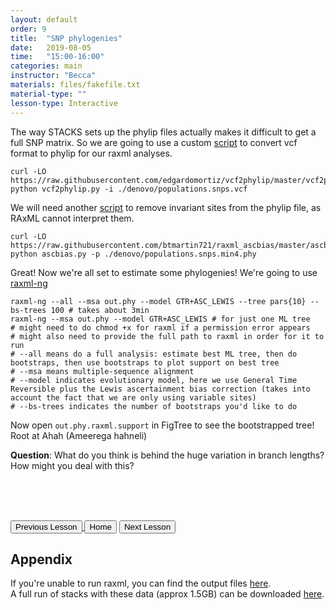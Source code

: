 ```yaml
---
layout: default
order: 9
title:  "SNP phylogenies"
date:   2019-08-05
time:   "15:00-16:00"
categories: main
instructor: "Becca"
materials: files/fakefile.txt
material-type: ""
lesson-type: Interactive
---
```


The way STACKS sets up the phylip files actually makes it difficult to get a full SNP matrix. 
So we are going to use a custom [script](https://github.com/edgardomortiz/vcf2phylip) to convert vcf format to phylip for our raxml analyses.
	
	curl -LO https://raw.githubusercontent.com/edgardomortiz/vcf2phylip/master/vcf2phylip.py
	python vcf2phylip.py -i ./denovo/populations.snps.vcf


We will need another [script](https://github.com/btmartin721/raxml_ascbias) to remove invariant sites from the phylip file, as RAxML cannot interpret them.

	curl -LO https://raw.githubusercontent.com/btmartin721/raxml_ascbias/master/ascbias.py
	python ascbias.py -p ./denovo/populations.snps.min4.phy

Great! Now we're all set to estimate some phylogenies! We're going to use [raxml-ng](https://github.com/amkozlov/raxml-ng/wiki)

	raxml-ng --all --msa out.phy --model GTR+ASC_LEWIS --tree pars{10} --bs-trees 100 # takes about 3min
	raxml-ng --msa out.phy --model GTR+ASC_LEWIS # for just one ML tree
	# might need to do chmod +x for raxml if a permission error appears
	# might also need to provide the full path to raxml in order for it to run
	# --all means do a full analysis: estimate best ML tree, then do bootstraps, then use bootstraps to plot support on best tree
	# --msa means multiple-sequence alignment
	# --model indicates evolutionary model, here we use General Time Reversible plus the Lewis ascertainment bias correction (takes into account the fact that we are only using variable sites)
	# --bs-trees indicates the number of bootstraps you'd like to do
	

Now open `out.phy.raxml.support` in FigTree to see the bootstrapped tree! Root at Ahah (Ameerega hahneli)<br>

**Question**: What do you think is behind the huge variation in branch lengths? How might you deal with this?

<br><br><br>



<a href="https://rdtarvin.github.io/IBS2019_Genomics-of-Biodiversity/main/2019/08/05/08-stacks-filtering.html"><button>Previous Lesson</button>	<a href="https://rdtarvin.github.io/IBS2019_Genomics-of-Biodiversity/"><button>Home</button></a>    <a href="https://rdtarvin.github.io/IBS2019_Genomics-of-Biodiversity/main/2019/08/05/RAD-in-R.html"><button>Next Lesson</button></a>


## Appendix


If you're unable to run raxml, you can find the output files [here](https://drive.google.com/drive/folders/17Uvth1Ky5x1uqPtUOenspudYNRdXSztC?usp=sharing).<br>
A full run of stacks with these data (approx 1.5GB) can be downloaded [here](https://drive.google.com/drive/folders/172ZgAdYmVJhZ_ILaKgY5EHRqV-dWnf_y?usp=sharing).<br>

